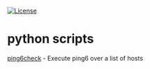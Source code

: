 [![License](https://img.shields.io/badge/license-GPLv3-blue.svg "read the terms of the GPLv3")](http://choosealicense.com/licenses/gpl-3.0/)

# python scripts

[ping6check](https://github.com/f0ur13r/python-stuff/tree/master/pingcheck6) - Execute ping6 over a list of hosts
